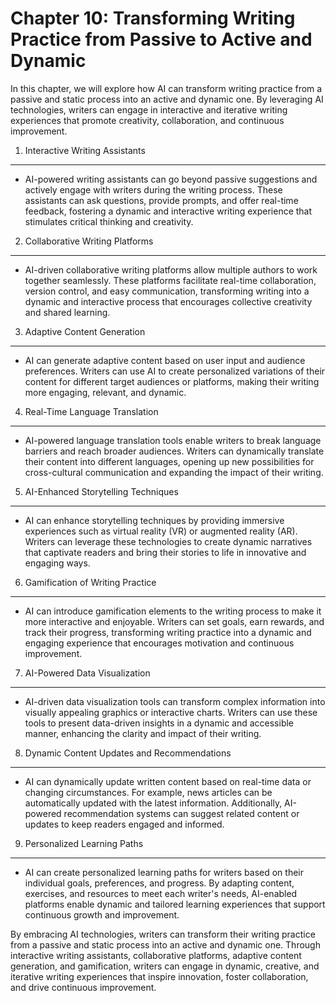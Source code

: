 Chapter 10: Transforming Writing Practice from Passive to Active and Dynamic
============================================================================

In this chapter, we will explore how AI can transform writing practice from a passive and static process into an active and dynamic one. By leveraging AI technologies, writers can engage in interactive and iterative writing experiences that promote creativity, collaboration, and continuous improvement.

1. Interactive Writing Assistants
---------------------------------

* AI-powered writing assistants can go beyond passive suggestions and actively engage with writers during the writing process. These assistants can ask questions, provide prompts, and offer real-time feedback, fostering a dynamic and interactive writing experience that stimulates critical thinking and creativity.

2. Collaborative Writing Platforms
----------------------------------

* AI-driven collaborative writing platforms allow multiple authors to work together seamlessly. These platforms facilitate real-time collaboration, version control, and easy communication, transforming writing into a dynamic and interactive process that encourages collective creativity and shared learning.

3. Adaptive Content Generation
------------------------------

* AI can generate adaptive content based on user input and audience preferences. Writers can use AI to create personalized variations of their content for different target audiences or platforms, making their writing more engaging, relevant, and dynamic.

4. Real-Time Language Translation
---------------------------------

* AI-powered language translation tools enable writers to break language barriers and reach broader audiences. Writers can dynamically translate their content into different languages, opening up new possibilities for cross-cultural communication and expanding the impact of their writing.

5. AI-Enhanced Storytelling Techniques
--------------------------------------

* AI can enhance storytelling techniques by providing immersive experiences such as virtual reality (VR) or augmented reality (AR). Writers can leverage these technologies to create dynamic narratives that captivate readers and bring their stories to life in innovative and engaging ways.

6. Gamification of Writing Practice
-----------------------------------

* AI can introduce gamification elements to the writing process to make it more interactive and enjoyable. Writers can set goals, earn rewards, and track their progress, transforming writing practice into a dynamic and engaging experience that encourages motivation and continuous improvement.

7. AI-Powered Data Visualization
--------------------------------

* AI-driven data visualization tools can transform complex information into visually appealing graphics or interactive charts. Writers can use these tools to present data-driven insights in a dynamic and accessible manner, enhancing the clarity and impact of their writing.

8. Dynamic Content Updates and Recommendations
----------------------------------------------

* AI can dynamically update written content based on real-time data or changing circumstances. For example, news articles can be automatically updated with the latest information. Additionally, AI-powered recommendation systems can suggest related content or updates to keep readers engaged and informed.

9. Personalized Learning Paths
------------------------------

* AI can create personalized learning paths for writers based on their individual goals, preferences, and progress. By adapting content, exercises, and resources to meet each writer's needs, AI-enabled platforms enable dynamic and tailored learning experiences that support continuous growth and improvement.

By embracing AI technologies, writers can transform their writing practice from a passive and static process into an active and dynamic one. Through interactive writing assistants, collaborative platforms, adaptive content generation, and gamification, writers can engage in dynamic, creative, and iterative writing experiences that inspire innovation, foster collaboration, and drive continuous improvement.
